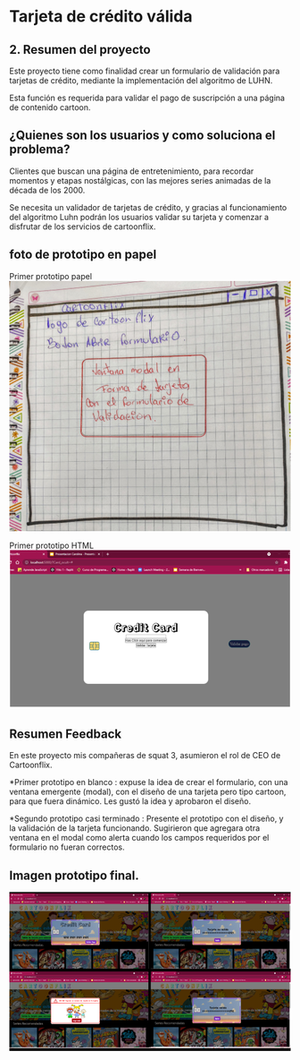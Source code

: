 # Tarjeta de crédito válida

## 2. Resumen del proyecto

Este proyecto tiene como finalidad crear un formulario de validación para tarjetas de crédito, mediante la implementación del algoritmo de LUHN.

Esta función es requerida para validar el pago de suscripción a una página de contenido cartoon.

## ¿Quienes son los usuarios y como soluciona el problema?

 Clientes que buscan una página de entretenimiento, para recordar momentos y etapas nostálgicas, con las mejores series animadas de la década de los 2000.

Se necesita un validador de tarjetas de crédito, y gracias al funcionamiento del algoritmo Luhn podrán los usuarios validar su tarjeta y comenzar a disfrutar de los servicios de cartoonflix.

## foto de prototipo en papel

Primer prototipo papel
![Image text](https://github.com/Carolina-Triana/LIM016-card-validation/blob/main/prototipo1.jpg)

Primer prototipo HTML
![Image text](https://github.com/Carolina-Triana/LIM016-card-validation/blob/main/prototipo2.png)


## Resumen Feedback

En este proyecto mis compañeras de squat 3, asumieron el rol de CEO de Cartoonflix.

*Primer prototipo en blanco : expuse la idea de crear el formulario, con una ventana emergente (modal), con el diseño de una tarjeta pero tipo cartoon, para que fuera dinámico.
  Les gustó la idea y aprobaron el diseño.

*Segundo prototipo casi terminado : Presente el prototipo con el diseño, y la validación de la tarjeta funcionando.
 Sugirieron que agregara otra ventana en el modal como alerta cuando los campos requeridos por el formulario no fueran correctos.


## Imagen prototipo final.
![Image text](https://github.com/Carolina-Triana/LIM016-card-validation/blob/main/prototipoFinal.png)












